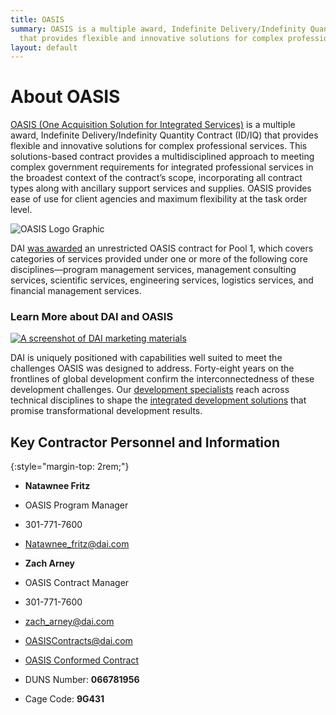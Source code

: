 ```yaml
---
title: OASIS
summary: OASIS is a multiple award, Indefinite Delivery/Indefinity Quantity Contract
  that provides flexible and innovative solutions for complex professional services.
layout: default
---
```


# About OASIS

[OASIS (One Acquisition Solution for Integrated Services)](https://www.gsa.gov/buying-selling/products-services/professional-services/buy-services/oasis-and-oasis-small-business) is a multiple award, Indefinite Delivery/Indefinity Quantity Contract (ID/IQ) that provides flexible and innovative solutions for complex professional services. This solutions-based contract provides a multidisciplined approach to meeting complex government requirements for integrated professional services in the broadest context of the contract’s scope, incorporating all contract types along with ancillary support services and supplies. OASIS provides ease of use for client agencies and maximum flexibility at the task order level.

![OASIS Logo Graphic](https://www.dai.com/uploads/OASIS%20logo.png "OASIS Logo Graphic")

DAI [was awarded](/news/dai-wins-place-on-us-governments-oasis-contract) an unrestricted OASIS contract for Pool 1, which covers categories of services provided under one or more of the following core disciplines—program management services, management consulting services, scientific services, engineering services, logistics services, and financial management services.

<aside>
<h3>Learn More about DAI and OASIS</h3>
<a href="/uploads/dai-oasis-capabilities.pdf">
  <img src="/uploads/oasis-screenshot.png" alt="A screenshot of DAI marketing materials">
</a>
<p>DAI is uniquely positioned with capabilities well suited to meet the challenges OASIS was designed to address. Forty-eight years on the frontlines of global development confirm the interconnectedness of these development challenges. Our <a href="/who-we-are/the-team">development specialists</a> reach across technical disciplines to shape the <a href="/our-work/the-solutions">integrated development solutions</a> that promise transformational development results.</p>
</aside>

## Key Contractor Personnel and Information
{:style="margin-top: 2rem;"}

* **Natawnee Fritz**
* OASIS Program Manager
* 301-771-7600
* [Natawnee_fritz@dai.com](mailto:Natawnee_fritz@dai.com)

* **Zach Arney**
* OASIS Contract Manager
* 301-771-7600
* [zach_arney@dai.com](mailto:zach_arney@dai.com)
* [OASISContracts@dai.com](mailto:OASISContracts@dai.com)

* [OASIS Conformed Contract](/uploads/oasis-contract.pdf)
* DUNS Number: **066781956**
* Cage Code: **9G431**






